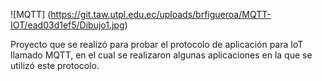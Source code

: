 
![MQTT] (https://git.taw.utpl.edu.ec/uploads/brfigueroa/MQTT-IOT/ead03d1ef5/Dibujo1.jpg)

Proyecto que se realizó para probar el protocolo de aplicación para IoT llamado MQTT, en el cual se realizaron algunas aplicaciones en la que se utilizó este protocolo.